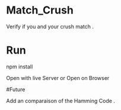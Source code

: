 # Match_Crush

Verify if you and your crush match .

# Run
npm install

Open with live Server or Open on Browser


#Future

Add an comparaison of the Hamming Code . 
